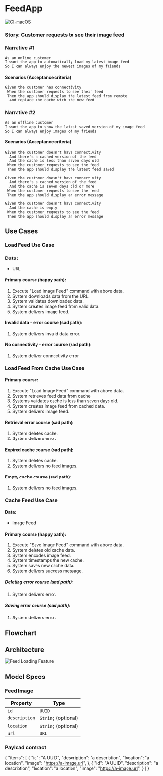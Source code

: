 # FeedApp

[![CI-macOS](https://github.com/kuzeng/FeedApp/actions/workflows/CI.yml/badge.svg)](https://github.com/kuzeng/FeedApp/actions/workflows/CI.yml)

### Story: Customer requests to see their image feed

### Narrative #1

```
As an online customer
I want the app to automatically load my latest image feed
So I can always enjoy the newest images of my friends
```

#### Scenarios (Acceptance criteria)

```
Given the customer has connectivity
 When the customer requests to see their feed 
 Then the app should display the latest feed from remote
  And replace the cache with the new feed
```



### Narrative #2

```
As an offline customer
I want the app to show the latest saved version of my image feed
So I can always enjoy images of my friends
```

#### Scenarios (Acceptance criteria)

```
Given the customer doesn't have connectivity
  And there's a cached version of the feed
  And the cache is less than seven days old
 When the customer requests to see the feed
 Then the app should display the latest feed saved
 
Given the customer doesn't have connectivity
  And there's a cached version of the feed
  And the cache is seven days old or more
 When the customer requests to see the feed
 Then the app should display an error message
 
Given the customer doesn't have connectivity
  And the cache is empty
 When the customer requests to see the feed
 Then the app should display an error message
```

## Use Cases

### Load Feed Use Case

### Data:
- URL

#### Primary course (happy path):
1. Execute "Load image Feed" command with above data.
2. System downloads data from the URL.
3. System validates downloaded data.
4. System creates image feed from valid data.
5. System delivers image feed.

#### Invalid data - error course (sad path):
1. System delivers invalid data error.

#### No connectivity - error course (sad path):
1. System deliver connectivity error


### Load Feed From Cache Use Case

#### Primary course:
1. Execute "Load Image Feed" command with above data.
2. System retrieves feed data from cache.
3. Systems validates cache is less than seven days old.
4. System creates image feed from cached data.
5. System delivers image feed.

#### Retrieval error course (sad path):
1. System deletes cache.
2. System delivers error.

#### Expired cache course (sad path):
1. System deletes cache.
2. System delivers no feed images.

#### Empty cache course (sad path):
1. System delivers no feed images.


### Cache Feed Use Case

#### Data:
- Image Feed

#### Primary course (happy path):
1. Execute "Save Image Feed" command with above data.
2. System deletes old cache data.
3. System encodes image feed.
4. System timestamps the new cache.
5. System saves new cache data.
6. System delivers success message.

##### Deleting error course (sad path):
1. System delivers error.

##### Saving error course (sad path):
1. System delivers error.

## Flowchart

## Architecture

![Feed Loading Feature](feed_architecture.png)

## Model Specs

### Feed Image

| Property        | Type                |
|-----------------|---------------------|
|  `id`           | `UUID`              |
|  `description`  | `String` (optional) |
|  `location`     | `String` (optional) |
|  `url`          | `URL`               |

### Payload contract

{
  "items": [
     {
        "id": "A UUID",
        "description": "a description",
        "location": "a location",
        "image": "https://a-image.url",
     },
     {
        "id": "A UUID",
        "description": "a description",
        "location": "a location",
        "image": "https://a-image.url",
     }
  ]
}
